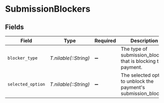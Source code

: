 # SubmissionBlockers


## Fields

| Field                                                            | Type                                                             | Required                                                         | Description                                                      |
| ---------------------------------------------------------------- | ---------------------------------------------------------------- | ---------------------------------------------------------------- | ---------------------------------------------------------------- |
| `blocker_type`                                                   | *T.nilable(::String)*                                            | :heavy_minus_sign:                                               | The type of submission_blocker that is blocking the payment.     |
| `selected_option`                                                | *T.nilable(::String)*                                            | :heavy_minus_sign:                                               | The selected option to unblock the payment's submission_blocker. |